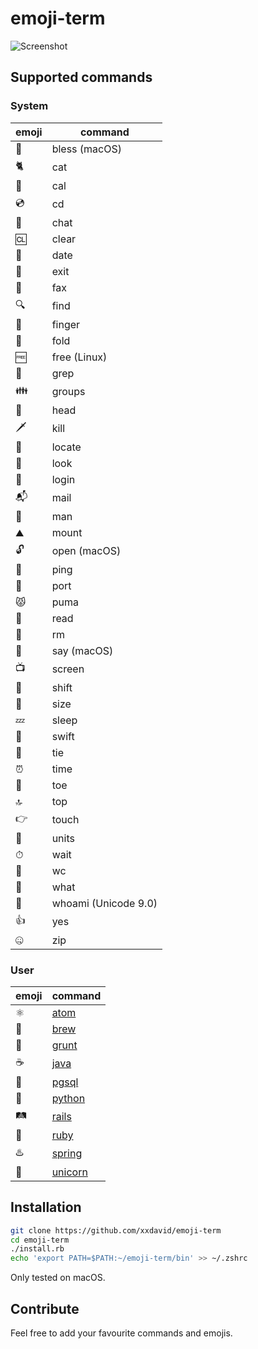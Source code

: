 # emoji-term

![Screenshot](screenshot.png)

## Supported commands

### System

| emoji | command |
|-------|---------|
| 🙌    | bless (macOS)|
| 🐈    | cat     |
| 📅    | cal     |
| 💿    | cd      |
| 💬    | chat    |
| 🆑    | clear   |
| 💑    | date    |
| 🚪    | exit    |
| 📠    | fax     |
| 🔍    | find    |
| 🖕    | finger  |
| 🙏    | fold    |
| 🆓    | free (Linux)  |
| 🍇    | grep    |
| 👪    | groups  |
| 🤕    | head    |
| 🗡    | kill    |
| 📍    | locate  |
| 👀    | look    |
| 🔑    | login   |
| 📬    | mail    |
| 👨    | man     |
| ⛰    | mount   |
| 🔓    | open (macOS)|
| 🏓    | ping    |
| 🚢    | port    |
| 😾    | puma    |
| 📖    | read    |
| 💩    | rm      |
| 👄    | say (macOS)|
| 📺    | screen  |
| 🔄    | shift   |
| 📏    | size    |
| 💤    | sleep   |
| 🏃    | swift   |
| 👔    | tie     |
| ⏰    |time    |
| 👣    | toe     |
| 🔝    | top     |
| 👉    | touch   |
| 📐    | units   |
| ⏱    | wait    |
| 🚽    | wc      |
| 🤔    | what    |
| 🤷   | whoami (Unicode 9.0) |
| 👍   | yes     |
| 🤐    | zip     |

### User

| emoji | command |
|-------|---------|
| ⚛     | [atom](https://atom.io) |
| 🍺    | [brew](https://brew.sh) |
| 🐗    | [grunt](https://gruntjs.com) |
| ☕     | [java](http://java.com)    |
| 🐘    | [pgsql](http://www.postgresql.org)
| 🐍    | [python](https://www.python.org) |
| 🛤    | [rails](http://rubyonrails.org) |
| 💎    | [ruby](https://www.ruby-lang.org)    |
| ♨️    | [spring](https://github.com/rails/spring) |
| 🦄    | [unicorn](https://unicorn.bogomips.org/) |

## Installation

```bash
git clone https://github.com/xxdavid/emoji-term
cd emoji-term
./install.rb
echo 'export PATH=$PATH:~/emoji-term/bin' >> ~/.zshrc
```

Only tested on macOS.

## Contribute
Feel free to add your favourite commands and emojis.
